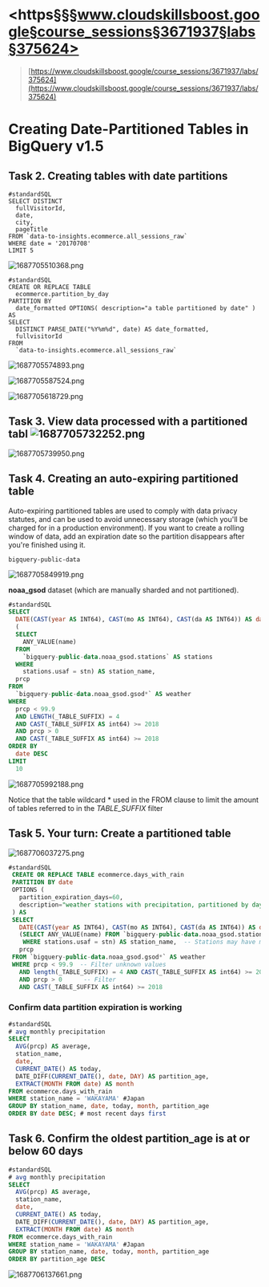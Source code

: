 # <https§§§www.cloudskillsboost.google§course_sessions§3671937§labs§375624>

> [https://www.cloudskillsboost.google/course_sessions/3671937/labs/375624](https://www.cloudskillsboost.google/course_sessions/3671937/labs/375624)

# Creating Date-Partitioned Tables in BigQuery v1.5



## Task 2. Creating tables with date partitions

```
#standardSQL
SELECT DISTINCT
  fullVisitorId,
  date,
  city,
  pageTitle
FROM `data-to-insights.ecommerce.all_sessions_raw`
WHERE date = '20170708'
LIMIT 5
```

![1687705510368.png](./1687705510368.png)

```
#standardSQL
CREATE OR REPLACE TABLE
  ecommerce.partition_by_day
PARTITION BY
  date_formatted OPTIONS( description="a table partitioned by date" ) AS
SELECT
  DISTINCT PARSE_DATE("%Y%m%d", date) AS date_formatted,
  fullvisitorId
FROM
  `data-to-insights.ecommerce.all_sessions_raw`
```

![1687705574893.png](./1687705574893.png)

![1687705587524.png](./1687705587524.png)

![1687705618729.png](./1687705618729.png)

## Task 3. View data processed with a partitioned tabl ![1687705732252.png](./1687705732252.png)

![1687705739950.png](./1687705739950.png)

## Task 4. Creating an auto-expiring partitioned table

Auto-expiring partitioned tables are used to comply with data privacy statutes, and can be used to avoid unnecessary storage (which you'll be charged for in a production environment). If you want to create a rolling window of data, add an expiration date so the partition disappears after you're finished using it.

`bigquery-public-data`

![1687705849919.png](./1687705849919.png)

**noaa_gsod** dataset (which are manually sharded and not partitioned).

```sql
#standardSQL
SELECT
  DATE(CAST(year AS INT64), CAST(mo AS INT64), CAST(da AS INT64)) AS date,
  (
  SELECT
    ANY_VALUE(name)
  FROM
    `bigquery-public-data.noaa_gsod.stations` AS stations
  WHERE
    stations.usaf = stn) AS station_name,
  prcp
FROM
  `bigquery-public-data.noaa_gsod.gsod*` AS weather
WHERE
  prcp < 99.9
  AND LENGTH(_TABLE_SUFFIX) = 4
  AND CAST(_TABLE_SUFFIX AS int64) >= 2018
  AND prcp > 0
  AND CAST(_TABLE_SUFFIX AS int64) >= 2018
ORDER BY
  date DESC
LIMIT
  10
```

![1687705992188.png](./1687705992188.png)

Notice that the table wildcard * used in the FROM clause to limit the amount of tables referred to in the *TABLE_SUFFIX* filter

## Task 5. Your turn: Create a partitioned table

![1687706037275.png](./1687706037275.png)

```sql
#standardSQL
 CREATE OR REPLACE TABLE ecommerce.days_with_rain
 PARTITION BY date
 OPTIONS (
   partition_expiration_days=60,
   description="weather stations with precipitation, partitioned by day"
 ) AS
 SELECT
   DATE(CAST(year AS INT64), CAST(mo AS INT64), CAST(da AS INT64)) AS date,
   (SELECT ANY_VALUE(name) FROM `bigquery-public-data.noaa_gsod.stations` AS stations
    WHERE stations.usaf = stn) AS station_name,  -- Stations may have multiple names
   prcp
 FROM `bigquery-public-data.noaa_gsod.gsod*` AS weather
 WHERE prcp < 99.9  -- Filter unknown values
   AND length(_TABLE_SUFFIX) = 4 AND CAST(_TABLE_SUFFIX AS int64) >= 2018
   AND prcp > 0      -- Filter
   AND CAST(_TABLE_SUFFIX AS int64) >= 2018
```

### Confirm data partition expiration is working

```sql
#standardSQL
# avg monthly precipitation
SELECT
  AVG(prcp) AS average,
  station_name,
  date,
  CURRENT_DATE() AS today,
  DATE_DIFF(CURRENT_DATE(), date, DAY) AS partition_age,
  EXTRACT(MONTH FROM date) AS month
FROM ecommerce.days_with_rain
WHERE station_name = 'WAKAYAMA' #Japan
GROUP BY station_name, date, today, month, partition_age
ORDER BY date DESC; # most recent days first
```

## Task 6. Confirm the oldest partition_age is at or below 60 days

```sql
#standardSQL
# avg monthly precipitation
SELECT
  AVG(prcp) AS average,
  station_name,
  date,
  CURRENT_DATE() AS today,
  DATE_DIFF(CURRENT_DATE(), date, DAY) AS partition_age,
  EXTRACT(MONTH FROM date) AS month
FROM ecommerce.days_with_rain
WHERE station_name = 'WAKAYAMA' #Japan
GROUP BY station_name, date, today, month, partition_age
ORDER BY partition_age DESC
```

![1687706137661.png](./1687706137661.png)

